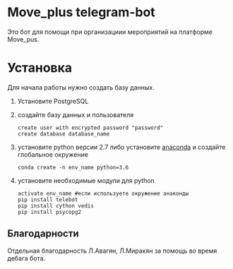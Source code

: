 # Move_plus telegram-bot

Это бот для помощи при организациии мероприятий на платформе Move_pus.

Установка
=========

Для начала работы нужно создать базу данных.

1) Установите PostgreSQL

2) создайте базу данных и пользователя
   ```shell script
   create user with encrypted password "password"
   create database database_name
   ```
    
3) установите python версии 2.7 либо установите [anaconda](https://www.anaconda.com/products/individual)
 и создайте глобальное окружение 
    ```shell script
    conda create -n env_name python=3.6
    ```
4) установите необходимые модули для python
    ```shell script
    activate env_name #если используете окружение анаконды
    pip install telebot
    pip install cython vedis
    pip install psycopg2
    ```

Благодарности
-------------

Отдельная благодарность Л.Авагян, Л.Миракян за помощь во время дебага бота.